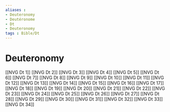 ```yaml
---
aliases : 
- Deuteronomy
- Deutéronome
- Dt
- Deuteronomy
tags : Bible/Dt
---
```


# Deuteronomy

[[NVG Dt 1]]
[[NVG Dt 2]]
[[NVG Dt 3]]
[[NVG Dt 4]]
[[NVG Dt 5]]
[[NVG Dt 6]]
[[NVG Dt 7]]
[[NVG Dt 8]]
[[NVG Dt 9]]
[[NVG Dt 10]]
[[NVG Dt 11]]
[[NVG Dt 12]]
[[NVG Dt 13]]
[[NVG Dt 14]]
[[NVG Dt 15]]
[[NVG Dt 16]]
[[NVG Dt 17]]
[[NVG Dt 18]]
[[NVG Dt 19]]
[[NVG Dt 20]]
[[NVG Dt 21]]
[[NVG Dt 22]]
[[NVG Dt 23]]
[[NVG Dt 24]]
[[NVG Dt 25]]
[[NVG Dt 26]]
[[NVG Dt 27]]
[[NVG Dt 28]]
[[NVG Dt 29]]
[[NVG Dt 30]]
[[NVG Dt 31]]
[[NVG Dt 32]]
[[NVG Dt 33]]
[[NVG Dt 34]]
